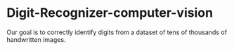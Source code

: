 # Digit-Recognizer-computer-vision
Our goal is to correctly identify digits from a dataset of tens of thousands of handwritten images. 
